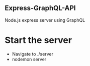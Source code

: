 ## Express-GraphQL-API
Node.js express server using GraphQL

# Start the server
- Navigate to ./server
- nodemon server
